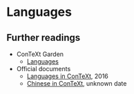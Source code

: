 # Languages

## Further readings

- ConTeXt Garden
    - [Languages](https://wiki.contextgarden.net/Languages)
- Official documents
    - [Languages in ConTeXt](http://www.pragma-ade.nl/general/manuals/languages-mkiv.pdf), 2016
    - [Chinese in ConTeXt](http://www.pragma-ade.nl/general/manuals/mchinese.pdf), unknown date
